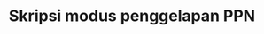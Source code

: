 ---
title: Skripsi modus penggelapan PPN
linkurl: https://kutt.it/YASNF7
fitur : lainlain
createdTime : 25/01/2020
modifiedTime : 25/01/2020
topik: Tax Planning & Fraud
color: ffd33d
img: fraud.png
---
